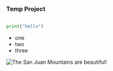 ### Temp Project


```python

print("hello")

```

- one
- two
- three


![The San Juan Mountains are beautiful!](https://mdg.imgix.net/assets/images/san-juan-mountains.jpg?auto=format&fit=clip&q=40&w=1080")
